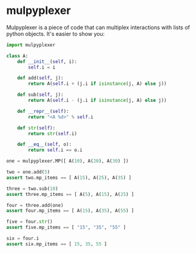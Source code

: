 # mulpyplexer

Mulpyplexer is a piece of code that can multiplex interactions with lists of python objects.
It's easier to show you:

```python
import mulpyplexer

class A:
	def __init__(self, i):
		self.i = i

	def add(self, j):
		return A(self.i + (j.i if isinstance(j, A) else j))

	def sub(self, j):
		return A(self.i - (j.i if isinstance(j, A) else j))

	def __repr__(self):
		return "<A %d>" % self.i

	def str(self):
		return str(self.i)

	def __eq__(self, o):
		return self.i == o.i

one = mulpyplexer.MP([ A(10), A(20), A(30) ])

two = one.add(5)
assert two.mp_items == [ A(15), A(25), A(35) ]

three = two.sub(10)
assert three.mp_items == [ A(5), A(15), A(25) ]

four = three.add(one)
assert four.mp_items == [ A(15), A(35), A(55) ]

five = four.str()
assert five.mp_items == [ "15", "35", "55" ]

six = four.i
assert six.mp_items == [ 15, 35, 55 ]
```
